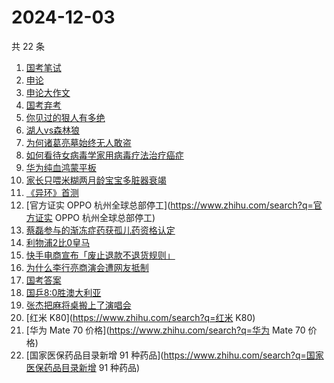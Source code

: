 # 2024-12-03

共 22 条

<!-- BEGIN ZHIHUSEARCH -->
<!-- 最后更新时间 Tue Dec 03 2024 22:12:46 GMT+0800 (China Standard Time) -->
1. [国考笔试](https://www.zhihu.com/search?q=国考笔试)
1. [申论](https://www.zhihu.com/search?q=申论)
1. [申论大作文](https://www.zhihu.com/search?q=申论大作文)
1. [国考弃考](https://www.zhihu.com/search?q=国考弃考)
1. [你见过的狠人有多绝](https://www.zhihu.com/search?q=你见过的狠人有多绝)
1. [湖人vs森林狼](https://www.zhihu.com/search?q=湖人vs森林狼)
1. [为何诸葛亮墓始终无人敢盗](https://www.zhihu.com/search?q=为何诸葛亮墓始终无人敢盗)
1. [如何看待女病毒学家用病毒疗法治疗癌症](https://www.zhihu.com/search?q=如何看待女病毒学家用病毒疗法治疗癌症)
1. [华为纯血鸿蒙平板](https://www.zhihu.com/search?q=华为纯血鸿蒙平板)
1. [家长只喂米糊两月龄宝宝多脏器衰竭](https://www.zhihu.com/search?q=家长只喂米糊两月龄宝宝多脏器衰竭)
1. [《异环》首测](https://www.zhihu.com/search?q=《异环》首测)
1. [官方证实 OPPO 杭州全球总部停工](https://www.zhihu.com/search?q=官方证实 OPPO 杭州全球总部停工)
1. [蔡磊参与的渐冻症药获孤儿药资格认定](https://www.zhihu.com/search?q=蔡磊参与的渐冻症药获孤儿药资格认定)
1. [利物浦2比0皇马](https://www.zhihu.com/search?q=利物浦2比0皇马)
1. [快手电商宣布「废止退款不退货规则」](https://www.zhihu.com/search?q=快手电商宣布「废止退款不退货规则」)
1. [为什么李行亮商演会遭网友抵制](https://www.zhihu.com/search?q=为什么李行亮商演会遭网友抵制)
1. [国考答案](https://www.zhihu.com/search?q=国考答案)
1. [国乒8:0胜澳大利亚](https://www.zhihu.com/search?q=国乒8:0胜澳大利亚)
1. [张杰把麻将桌搬上了演唱会](https://www.zhihu.com/search?q=张杰把麻将桌搬上了演唱会)
1. [红米 K80](https://www.zhihu.com/search?q=红米 K80)
1. [华为 Mate 70 价格](https://www.zhihu.com/search?q=华为 Mate 70 价格)
1. [国家医保药品目录新增 91 种药品](https://www.zhihu.com/search?q=国家医保药品目录新增 91 种药品)
<!-- END ZHIHUSEARCH -->
